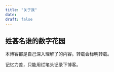 ```yaml
---
title: "关于我"
date: 
draft: false
---
```


## 姓甚名谁的数字花园

本博客都是自己深入理解了的内容。转载会标明转载。

记忆力差，只能用烂笔头记录下博客。

